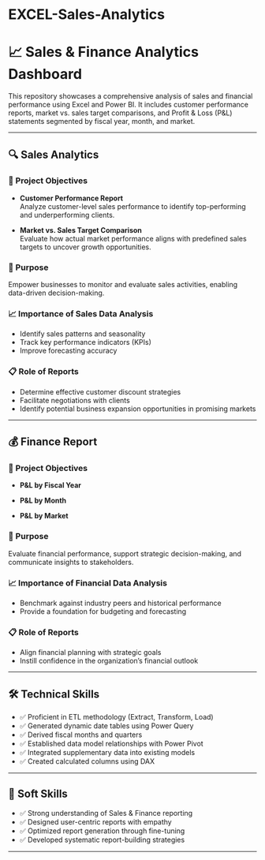 # EXCEL-Sales-Analytics
# 📈 Sales & Finance Analytics Dashboard

This repository showcases a comprehensive analysis of sales and financial performance using Excel and Power BI. It includes customer performance reports, market vs. sales target comparisons, and Profit & Loss (P&L) statements segmented by fiscal year, month, and market.

---

## 🔍 Sales Analytics

### 🎯 Project Objectives
- **Customer Performance Report**  
  Analyze customer-level sales performance to identify top-performing and underperforming clients.

- **Market vs. Sales Target Comparison**  
  Evaluate how actual market performance aligns with predefined sales targets to uncover growth opportunities.

### 📌 Purpose
Empower businesses to monitor and evaluate sales activities, enabling data-driven decision-making.

### 📈 Importance of Sales Data Analysis
- Identify sales patterns and seasonality
- Track key performance indicators (KPIs)
- Improve forecasting accuracy

### 📋 Role of Reports
- Determine effective customer discount strategies
- Facilitate negotiations with clients
- Identify potential business expansion opportunities in promising markets

---

## 💰 Finance Report

### 🎯 Project Objectives
- **P&L by Fiscal Year**  
  

- **P&L by Month**  
 

- **P&L by Market**  
 
### 📌 Purpose
Evaluate financial performance, support strategic decision-making, and communicate insights to stakeholders.

### 📈 Importance of Financial Data Analysis
- Benchmark against industry peers and historical performance
- Provide a foundation for budgeting and forecasting

### 📋 Role of Reports
- Align financial planning with strategic goals
- Instill confidence in the organization’s financial outlook

---

## 🛠️ Technical Skills

- ✅ Proficient in ETL methodology (Extract, Transform, Load)
- ✅ Generated dynamic date tables using Power Query
- ✅ Derived fiscal months and quarters
- ✅ Established data model relationships with Power Pivot
- ✅ Integrated supplementary data into existing models
- ✅ Created calculated columns using DAX

---

## 🤝 Soft Skills

- ✅ Strong understanding of Sales & Finance reporting
- ✅ Designed user-centric reports with empathy
- ✅ Optimized report generation through fine-tuning
- ✅ Developed systematic report-building strategies

---
